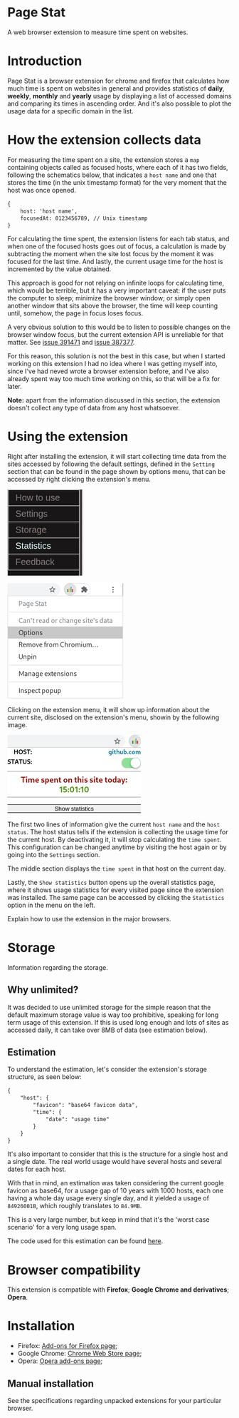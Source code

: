 # Page Stat
A web browser extension to measure time spent on websites.

# Introduction
Page Stat is a browser extension for chrome and firefox that calculates how
much time is spent on websites in general  and provides statistics
of **daily**, **weekly**, **monthly** and **yearly** usage by displaying a list of accessed domains and comparing its times in ascending order. And it's also possible to plot the usage data for a specific domain in the list.

# How the extension collects data
For measuring the time spent on a site, the extension stores a `map` containing objects called as focused hosts, where each of it has two fields, following the schematics below, that indicates a `host name` and one that stores the time (in the unix timestamp format) for the very moment that the host was once opened.

```
{
	host: 'host name',
	focusedAt: 0123456789, // Unix timestamp
}
```

For calculating the time spent, the extension listens for each tab status, and when one of the focused hosts goes out of focus, a calculation is made by subtracting the moment when the site lost focus by the moment it was focused for the last time. And lastly, the current usage time for the host is incremented by the value obtained.

This approach is good for not relying on infinite loops for calculating time, which would be terrible, but it has a very important caveat: if the user puts the computer to sleep; minimize the browser window; or simply open another window that sits above the browser, the time will keep counting until, somehow, the page in focus loses focus.

A very obvious solution to this would be to listen to possible changes on the browser window focus, but the current extension API is unreliable for that matter. See [issue 391471](https://bugs.chromium.org/p/chromium/issues/detail?id=391471) and [issue 387377](https://bugs.chromium.org/p/chromium/issues/detail?id=387377).

For this reason, this solution is not the best in this case, but when I started working on this extension I had no idea where I was getting myself into, since I've had neved wrote a browser extension before, and I've also already spent way too much time working on this, so that will be a fix for later.

**Note:** apart from the information discussed in this section, the extension doesn't collect any type of data from any host whatsoever.

# Using the extension
Right after installing the extension, it will start collecting time data from the sites accessed by following the default settings, defined in the `Setting` section that can be found in the page  shown by options menu, that can be accessed by right clicking the extension's menu.

![alt text][options-page]

![alt text][options-menu]

Clicking on the extension menu, it will show up information about the current site, disclosed on the extension's menu, showin by the following image.

![alt text][menu]

The first two lines of information give the current `host name` and the `host status`. The host status tells if the extension is collecting the usage time for the current host. By deactivating it, it will stop calculating the `time spent`. This configuration can be changed anytime by visiting the host again or by going into the `Settings` section.

The middle section displays the `time spent` in that host on the current day.

Lastly, the `Show statistics` button opens up the overall statistics page, where it shows usage statistics for every visited page since the extension was installed. The same page can be accessed by clicking the `Statistics` option in the menu on the left.

Explain how to use the extension in the major browsers.

[menu]: /images/menu.png "Extension's menu."
[options-page]: /images/options.png "Options page, showing side menu."
[options-menu]: /images/right-click-menu.png "Right click menu."

# Storage
Information regarding the storage.

## Why unlimited?
It was decided to use unlimited storage for the simple reason that the default maximum storage value is way too prohibitive, speaking for long term usage of this extension. If this is used long enough and lots of sites as accessed daily, it can take over 8MB of data (see estimation below).

## Estimation
To understand the estimation, let's consider the extension's storage structure, as seen below:

```
{
    "host": {
        "favicon": "base64 favicon data",
        "time": {
            "date": "usage time"
        }
    }
}
```

It's also important to consider that this is the structure for a single host and a single date. The real world usage would have several hosts and several dates for each host.

With that in mind, an estimation was taken considering the current google favicon as base64, for a usage gap of 10 years with 1000 hosts, each one having a whole day usage every single day, and it yielded a usage of `84926001B`, which roughly translates to `84.9MB`.

This is a very large number, but keep in mind that it's the 'worst case scenario' for a very long usage span.

The code used for this estimation can be found [here](https://gist.github.com/pvpscript/37c5999a1d32927f25630f2fc907ebb0).

# Browser compatibility
This extension is compatible with **Firefox**; **Google Chrome and derivatives**; **Opera**.

# Installation
* Firefox: [Add-ons for Firefox page]();
* Google Chrome: [Chrome Web Store page](); 
* Opera: [Opera add-ons page]();

## Manual installation
See the specifications regarding unpacked extensions for your particular browser.
